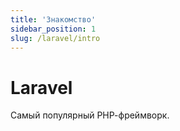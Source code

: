 ```yaml
---
title: 'Знакомство'
sidebar_position: 1
slug: /laravel/intro
---
```


# Laravel

Самый популярный РНР-фреймворк.